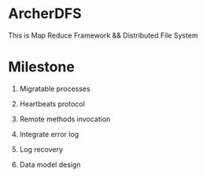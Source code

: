 ArcherDFS
=========

This is Map Reduce Framework &amp;&amp; Distributed File System


Milestone
=========
1. Migratable processes

2. Heartbeats protocol

3. Remote methods invocation

4. Integrate error log

5. Log recovery

6. Data model design 


